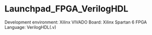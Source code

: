 # Launchpad_FPGA_VerilogHDL
Development environment: Xilinx VIVADO
Board: Xilinx Spartan 6 FPGA
Language: VerilogHDL(.v)
